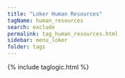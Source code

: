 ```yaml
---
title: "Loker Human Resources"
tagName: human_resources
search: exclude
permalink: tag_human_resources.html
sidebar: menu_loker
folder: tags
---
```

{% include taglogic.html %}